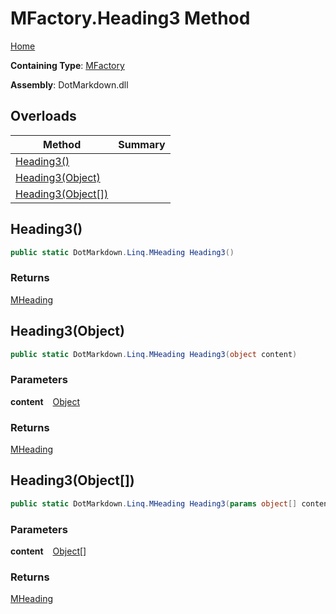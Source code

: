 # MFactory\.Heading3 Method

[Home](../../../../README.md)

**Containing Type**: [MFactory](../README.md)

**Assembly**: DotMarkdown\.dll

## Overloads

| Method | Summary |
| ------ | ------- |
| [Heading3()](#DotMarkdown_Linq_MFactory_Heading3) | |
| [Heading3(Object)](#DotMarkdown_Linq_MFactory_Heading3_System_Object_) | |
| [Heading3(Object\[\])](#DotMarkdown_Linq_MFactory_Heading3_System_Object___) | |

## Heading3\(\) <a name="DotMarkdown_Linq_MFactory_Heading3"></a>

```csharp
public static DotMarkdown.Linq.MHeading Heading3()
```

### Returns

[MHeading](../../MHeading/README.md)

## Heading3\(Object\) <a name="DotMarkdown_Linq_MFactory_Heading3_System_Object_"></a>

```csharp
public static DotMarkdown.Linq.MHeading Heading3(object content)
```

### Parameters

**content** &ensp; [Object](https://docs.microsoft.com/en-us/dotnet/api/system.object)

### Returns

[MHeading](../../MHeading/README.md)

## Heading3\(Object\[\]\) <a name="DotMarkdown_Linq_MFactory_Heading3_System_Object___"></a>

```csharp
public static DotMarkdown.Linq.MHeading Heading3(params object[] content)
```

### Parameters

**content** &ensp; [Object](https://docs.microsoft.com/en-us/dotnet/api/system.object)\[\]

### Returns

[MHeading](../../MHeading/README.md)

